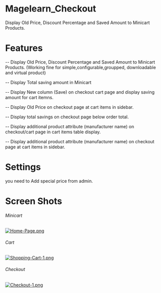 # Magelearn_Checkout
Display Old Price, Discount Percentage and Saved Amount to Minicart Products.

# Features
 -- Display Old Price, Discount Percentage and Saved Amount to Minicart Products.
    (Working fine for simple,configurable,groupped, downloadable and virtual product)
 
 -- Display Total saving amount in Minicart
 
 -- Display New column (Save) on checkout cart page and display saving amount for cart itemns.
 
 -- Display Old Price on checkout page at cart items in sidebar.
 
 -- Display total savings on checkout page below order total.
 
 -- Display additional product attribute (manufacturer name) on checkout/cart page in cart items table display.
 
 -- Display additional product attribute (manufacturer name) on checkout page at cart items in sidebar.

# Settings
you need to Add special price from admin.

# Screen Shots

###### Minicart
[![Home-Page.png](https://i.postimg.cc/PJ68GQQC/Home-Page.png)](https://postimg.cc/dZy0rdXF)

###### Cart
[![Shopping-Cart-1.png](https://i.postimg.cc/nVRbg0PY/Shopping-Cart-1.png)](https://postimg.cc/9z7nqtVr)

###### Checkout
[![Checkout-1.png](https://i.postimg.cc/VLpdj6GP/Checkout-1.png)](https://postimg.cc/F7brv9XT)
